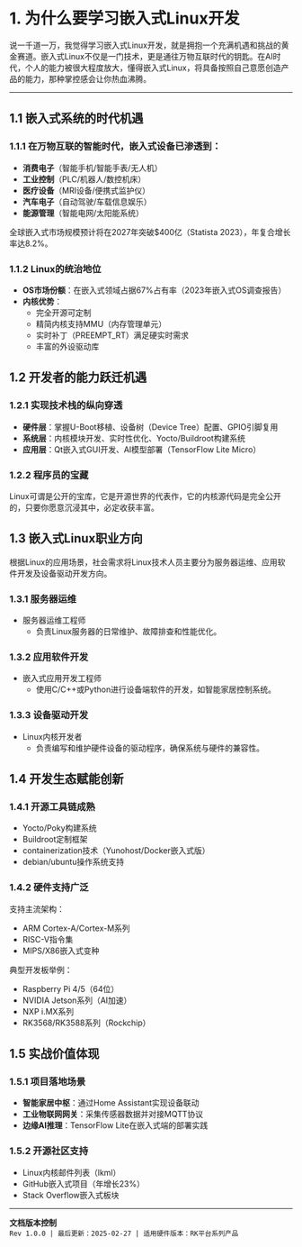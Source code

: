# 1. 为什么要学习嵌入式Linux开发

说一千道一万，我觉得学习嵌入式Linux开发，就是拥抱一个充满机遇和挑战的黄金赛道。嵌入式Linux不仅是一门技术，更是通往万物互联时代的钥匙。在AI时代，个人的能力被很大程度放大，懂得嵌入式Linux，将具备按照自己意愿创造产品的能力，那种掌控感会让你热血沸腾。

---

## 1.1 嵌入式系统的时代机遇
### 1.1.1 在万物互联的智能时代，嵌入式设备已渗透到：
- **消费电子**（智能手机/智能手表/无人机）
- **工业控制**（PLC/机器人/数控机床）
- **医疗设备**（MRI设备/便携式监护仪）
- **汽车电子**（自动驾驶/车载信息娱乐）
- **能源管理**（智能电网/太阳能系统）

全球嵌入式市场规模预计将在2027年突破$400亿（Statista 2023），年复合增长率达8.2%。

### 1.1.2 Linux的统治地位
- **OS市场份额**：在嵌入式领域占据67%占有率（2023年嵌入式OS调查报告）
- **内核优势**：
  - 完全开源可定制
  - 精简内核支持MMU（内存管理单元）
  - 实时补丁（PREEMPT_RT）满足硬实时需求
  - 丰富的外设驱动库

## 1.2 开发者的能力跃迁机遇
### 1.2.1 实现技术栈的纵向穿透  
- **硬件层**：掌握U-Boot移植、设备树（Device Tree）配置、GPIO引脚复用  
- **系统层**：内核模块开发、实时性优化、Yocto/Buildroot构建系统  
- **应用层**：Qt嵌入式GUI开发、AI模型部署（TensorFlow Lite Micro） 

### 1.2.2 程序员的宝藏
Linux可谓是公开的宝库，它是开源世界的代表作，它的内核源代码是完全公开的，只要你愿意沉浸其中，必定收获丰富。


## 1.3 嵌入式Linux职业方向 
根据Linux的应用场景，社会需求将Linux技术人员主要分为服务器运维、应用软件开发及设备驱动开发方向。
### 1.3.1 服务器运维
- 服务器运维工程师
  - 负责Linux服务器的日常维护、故障排查和性能优化。
### 1.3.2 应用软件开发
- 嵌入式应用开发工程师
  - 使用C/C++或Python进行设备端软件的开发，如智能家居控制系统。
### 1.3.3 设备驱动开发
- Linux内核开发者
  - 负责编写和维护硬件设备的驱动程序，确保系统与硬件的兼容性。


## 1.4 开发生态赋能创新
### 1.4.1 开源工具链成熟
- Yocto/Poky构建系统
- Buildroot定制框架
- containerization技术（Yunohost/Docker嵌入式版）
- debian/ubuntu操作系统支持

### 1.4.2 硬件支持广泛
支持主流架构：
- ARM Cortex-A/Cortex-M系列
- RISC-V指令集
- MIPS/X86嵌入式变种

典型开发板举例：
- Raspberry Pi 4/5（64位）
- NVIDIA Jetson系列（AI加速）
- NXP i.MX系列
- RK3568/RK3588系列（Rockchip）

## 1.5 实战价值体现
### 1.5.1 项目落地场景
- **智能家居中枢**：通过Home Assistant实现设备联动
- **工业物联网网关**：采集传感器数据并对接MQTT协议
- **边缘AI推理**：TensorFlow Lite在嵌入式端的部署实践

### 1.5.2 开源社区支持
- Linux内核邮件列表（lkml）
- GitHub嵌入式项目（年增长23%）
- Stack Overflow嵌入式板块

---
**文档版本控制**  
`Rev 1.0.0 | 最后更新：2025-02-27 | 适用硬件版本：RK平台系列产品`